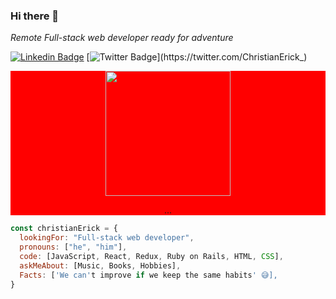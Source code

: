 ### Hi there 👋

<p><em>Remote Full-stack web developer ready for adventure</em></p>

[![Linkedin Badge](https://img.shields.io/badge/-Christian%20Erick-blue?style=flat-square&logo=Linkedin&logoColor=white&link=https://www.linkedin.com/in/christian-erick-contreras-9945b820b/)](https://www.linkedin.com/in/christian-erick-contreras-9945b820b/)
[![Twitter Badge](https://img.shields.io/badge/-@ChristianErick__-1ca0f1?style=flat-square&labelColor=1ca0f1&logo=twitter&logoColor=white&link=https://twitter.com/ChristianErick_)](https://twitter.com/ChristianErick_)

<!--
**eri8-9/eri8-9** is a ✨ _special_ ✨ repository because its `README.md` (this file) appears on your GitHub profile.

Here are some ideas to get you started:

- 🔭 I’m currently working on ...
- 🌱 I’m currently learning ...
- 👯 I’m looking to collaborate on ...
- 🤔 I’m looking for help with ...
- 💬 Ask me about ...
- 📫 How to reach me: ...
- 😄 Pronouns: ...
- ⚡ Fun fact: ...
-->

<div style="background-color: red" align="center">
<img src="https://octodex.github.com/images/dunetocat.png" width="200">
<p>...</p>
</div>

```javascript
const christianErick = {
  lookingFor: "Full-stack web developer",
  pronouns: ["he", "him"],
  code: [JavaScript, React, Redux, Ruby on Rails, HTML, CSS],
  askMeAbout: [Music, Books, Hobbies],
  Facts: ['We can't improve if we keep the same habits' 😅],
}
```
